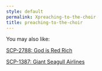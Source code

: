 ```yaml
---
style: default
permalink: Xpreaching-to-the-choir
title: preaching-to-the-choir
---
```

You may also like:

[SCP-2788: God is Red Rich](http://scp-wiki.net/scp-2788)

[SCP-1387: Giant Seagull Airlines](http://scp-wiki.net/scp-1387)
